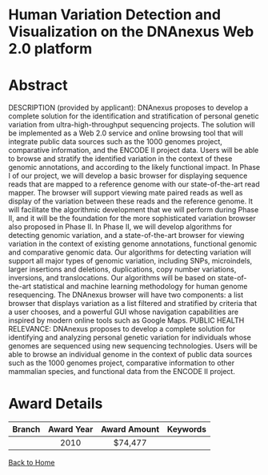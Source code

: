 
Human Variation Detection and Visualization on the DNAnexus Web 2.0 platform
============================================================================

# Abstract


DESCRIPTION (provided by applicant): DNAnexus proposes to develop a complete solution for the identification and stratification of personal genetic variation from ultra-high-throughput sequencing projects. The solution will be implemented as a Web 2.0 service and online browsing tool that will integrate public data sources such as the 1000 genomes project, comparative information, and the ENCODE II project data. Users will be able to browse and stratify the identified variation in the context of these genomic annotations, and according to the likely functional impact. In Phase I of our project, we will develop a basic browser for displaying sequence reads that are mapped to a reference genome with our state-of-the-art read mapper. The browser will support viewing mate paired reads as well as display of the variation between these reads and the reference genome. It will facilitate the algorithmic development that we will perform during Phase II, and it will be the foundation for the more sophisticated variation browser also proposed in Phase II. In Phase II, we will develop algorithms for detecting genomic variation, and a state-of-the-art browser for viewing variation in the context of existing genome annotations, functional genomic and comparative genomic data. Our algorithms for detecting variation will support all major types of genomic variation, including SNPs, microindels, larger insertions and deletions, duplications, copy number variations, inversions, and translocations. Our algorithms will be based on state-of-the-art statistical and machine learning methodology for human genome resequencing. The DNAnexus browser will have two components: a list browser that displays variation as a list filtered and stratified by criteria that a user chooses, and a powerful GUI whose navigation capabilities are inspired by modern online tools such as Google Maps.        PUBLIC HEALTH RELEVANCE: DNAnexus proposes to develop a complete solution for identifying and analyzing personal genetic variation for individuals whose genomes are sequenced using new sequencing technologies. Users will be able to browse an individual genome in the context of public data sources such as the 1000 genomes project, comparative information to other mammalian species, and functional data from the ENCODE II project.  

# Award Details

|Branch|Award Year|Award Amount|Keywords|
| :---: | :---: | :---: | :---: |
||2010|$74,477||
  
  


[Back to Home](https://github.com/chrischow/dod_sbir_awards/DJ/#1824)